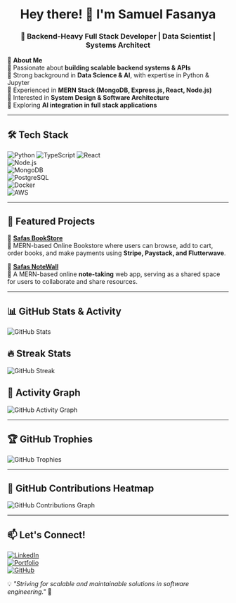 <h1 align="center">Hey there! 👋 I'm Samuel Fasanya</h1>
<h3 align="center">🚀 Backend-Heavy Full Stack Developer | Data Scientist | Systems Architect</h3>

🌟 **About Me**  
🔹 Passionate about **building scalable backend systems & APIs**  
🔹 Strong background in **Data Science & AI**, with expertise in Python & Jupyter  
🔹 Experienced in **MERN Stack (MongoDB, Express.js, React, Node.js)**  
🔹 Interested in **System Design & Software Architecture**  
🔹 Exploring **AI integration in full stack applications**  

---

## 🛠 **Tech Stack**
![Python](https://img.shields.io/badge/Python-3776AB?style=for-the-badge&logo=python&logoColor=white) 
![TypeScript](https://img.shields.io/badge/TypeScript-3178C6?style=for-the-badge&logo=typescript&logoColor=white) 
![React](https://img.shields.io/badge/React-61DAFB?style=for-the-badge&logo=react&logoColor=black)  
![Node.js](https://img.shields.io/badge/Node.js-43853D?style=for-the-badge&logo=node.js&logoColor=white)  
![MongoDB](https://img.shields.io/badge/MongoDB-4EA94B?style=for-the-badge&logo=mongodb&logoColor=white)  
![PostgreSQL](https://img.shields.io/badge/PostgreSQL-336791?style=for-the-badge&logo=postgresql&logoColor=white)  
![Docker](https://img.shields.io/badge/Docker-2496ED?style=for-the-badge&logo=docker&logoColor=white)  
![AWS](https://img.shields.io/badge/AWS-FF9900?style=for-the-badge&logo=amazonaws&logoColor=white)  

---

## 📂 **Featured Projects**
🔹 **[Safas BookStore](https://github.com/samfash/mern_BookStore_Frontend)**  
🛒 MERN-based Online Bookstore where users can browse, add to cart, order books, and make payments using **Stripe, Paystack, and Flutterwave**.  

🔹 **[Safas NoteWall](https://github.com/samfash/mern_NoteWall)**  
📝 A MERN-based online **note-taking** web app, serving as a shared space for users to collaborate and share resources.  

---

## 📊 **GitHub Stats & Activity**
![GitHub Stats](https://github-readme-stats-sigma-five.vercel.app/api?username=samfash&show_icons=true&theme=radical&count_private=true)

## 🔥 **Streak Stats**
![GitHub Streak](https://github-readme-streak-stats.herokuapp.com/?user=samfash&theme=radical)

## 📌 **Activity Graph**
![GitHub Activity Graph](https://github-readme-activity-graph.cyclic.app/graph?username=samfash&theme=github)

---

## 🏆 **GitHub Trophies**
![GitHub Trophies](https://github-profile-trophy.vercel.app/?username=samfash&theme=radical&no-bg=true&no-frame=true&margin-w=15&column=6)

---

## 📌 **GitHub Contributions Heatmap**
![GitHub Contributions Graph](https://github-readme-activity-graph.vercel.app/graph?username=samfash&theme=redical&hide_border=true&radius=10)

---

## 📫 **Let's Connect!**
[![LinkedIn](https://img.shields.io/badge/LinkedIn-blue?style=for-the-badge&logo=linkedin&logoColor=white)](https://www.linkedin.com/in/samuel-fasanya-b9ba41112/)  
[![Portfolio](https://img.shields.io/badge/Portfolio-%2312100E.svg?style=for-the-badge&logo=firefox&logoColor=white)](https://fashrockweb.vercel.app/)  
[![GitHub](https://img.shields.io/badge/GitHub-181717?style=for-the-badge&logo=github&logoColor=white)](https://github.com/samfash)  

💡 _"Striving for scalable and maintainable solutions in software engineering."_ 🚀
